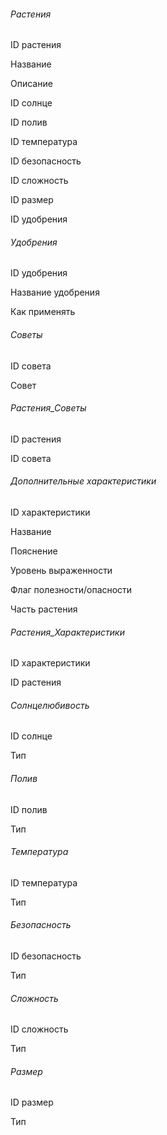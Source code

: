 ###### Растения

ID растения

Название

Описание

ID солнце

ID полив

ID температура

ID безопасность

ID cложность

ID размер

ID удобрения



###### Удобрения

ID удобрения

Название удобрения

Как применять



###### Советы

ID совета

Совет



###### Растения\_Советы

ID растения

ID совета



###### Дополнительные характеристики

ID характеристики

Название

Пояснение

Уровень выраженности

Флаг полезности/опасности

Часть растения



###### Растения\_Характеристики

ID характеристики

ID растения



###### Солнцелюбивость

ID солнце

Тип



###### Полив

ID полив

Тип



###### Температура

ID температура

Тип



###### Безопасность

ID безопасность

Тип



###### Сложность

ID сложность

Тип



###### Размер

ID размер

Тип


